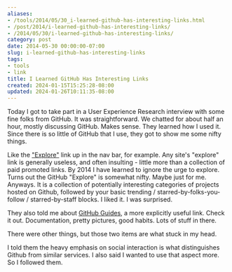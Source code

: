 ```yaml
---
aliases:
- /tools/2014/05/30_i-learned-github-has-interesting-links.html
- /post/2014/i-learned-github-has-interesting-links/
- /2014/05/30/i-learned-github-has-interesting-links/
category: post
date: 2014-05-30 00:00:00-07:00
slug: i-learned-github-has-interesting-links
tags:
- tools
- link
title: I Learned GitHub Has Interesting Links
created: 2024-01-15T15:25:28-08:00
updated: 2024-01-26T10:11:35-08:00
---
```


Today I got to take part in a User Experience Research interview with some fine folks from GitHub. It was straightforward. We chatted for about half an hour, mostly discussing GitHub. Makes sense. They learned how I used it. Since there is so little of GitHub that I use, they got to show me some nifty things.

<!--more-->

Like the ["Explore"](https://github.com/explore) link up in the nav bar, for example. Any site's "explore" link is generally useless, and often insulting - little more than a collection of paid promoted links. By 2014 I have learned to ignore the urge to explore. Turns out the GitHub "Explore" is somewhat nifty. Maybe just for me. Anyways. It is a collection of potentially interesting categories of projects hosted on Github, followed by your basic trending / starred-by-folks-you-follow / starred-by-staff blocks. I liked it. I was surprised.

They also told me about [GitHub Guides](https://guides.github.com), a more explicitly useful link. Check it out. Documentation, pretty pictures, good habits. Lots of stuff in there.

There were other things, but those two items are what stuck in my head.

I told them the heavy emphasis on social interaction is what distinguishes Github from similar services. I also said I wanted to use that aspect more. So I followed them.
